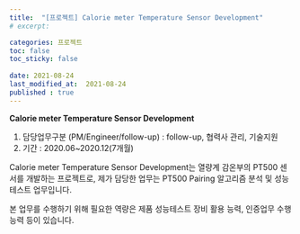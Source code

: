 ```yaml
---
title:  "[프로젝트] Calorie meter Temperature Sensor Development"
# excerpt: 

categories: 프로젝트
toc: false
toc_sticky: false
 
date: 2021-08-24
last_modified_at:  2021-08-24
published : true
---
```


**Calorie meter Temperature Sensor Development**

1. 담당업무구분 (PM/Engineer/follow-up) : follow-up, 협력사 관리, 기술지원
2. 기간 : 2020.06~2020.12(7개월)

Calorie meter Temperature Sensor Development는 열량계 감온부의 PT500 센서를 개발하는 프로젝트로, 제가 담당한 업무는 PT500 Pairing 알고리즘 분석 및 성능테스트 업무입니다.

본 업무를 수행하기 위해 필요한 역량은 제품 성능테스트 장비 활용 능력, 인증업무 수행능력 등이 있습니다.